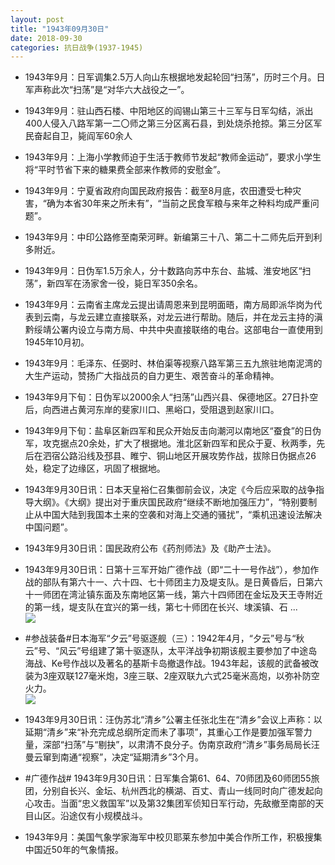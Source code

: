 ```yaml
---
layout: post
title: "1943年09月30日"
date: 2018-09-30
categories: 抗日战争(1937-1945)
---
```


<meta name="referrer" content="no-referrer" />

- 1943年9月：日军调集2.5万人向山东根据地发起轮回“扫荡”，历时三个月。日军声称此次“扫荡”是“对华六大战役之一”。 

- 1943年9月：驻山西石楼、中阳地区的阎锡山第三十三军与日军勾结，派出400人侵入八路军第一二〇师之第三分区离石县，到处烧杀抢掠。第三分区军民奋起自卫，毙阎军60余人 

- 1943年9月：上海小学教师迫于生活于教师节发起“教师金运动”，要求小学生将“平时节省下来的糖果费全部来作教师的安慰金”。 

- 1943年9月：宁夏省政府向国民政府报告：截至8月底，农田遭受七种灾害，“确为本省30年来之所未有”，“当前之民食军粮与来年之种料均成严重问题”。 

- 1943年9月：中印公路修至南荣河畔。新编第三十八、第二十二师先后开到利多附近。 

- 1943年9月：日伪军1.5万余人，分十数路向苏中东台、盐城、淮安地区“扫荡”，新四军在汤家舍一役，毙日军350余名。 

- 1943年9月：云南省主席龙云提出请周恩来到昆明面晤，南方局即派华岗为代表到云南，与龙云建立直接联系，对龙云进行帮助。随后，并在龙云主持的滇黔绥靖公署内设立与南方局、中共中央直接联络的电台。这部电台一直使用到1945年10月初。 

- 1943年9月：毛泽东、任弼时、林伯渠等视察八路军第三五九旅驻地南泥湾的大生产运动，赞扬广大指战员的自力更生、艰苦奋斗的革命精神。 

- 1943年9月下旬：日伪军以2000余人“扫荡”山西兴县、保德地区。27日扑空后，向西进占黄河东岸的斐家川口、黑峪口，受阻退到赵家川口。 

- 1943年9月下旬：盐阜区新四军和民众开始反击向潮河以南地区“蚕食”的日伪军，攻克据点20余处，扩大了根据地。淮北区新四军和民众于夏、秋两季，先后在泗宿公路沿线及邳县、睢宁、铜山地区开展攻势作战，拔除日伪据点26处，稳定了边缘区，巩固了根据地。 

- 1943年9月30日讯：日本天皇裕仁召集御前会议，决定《今后应采取的战争指导大纲》。《大纲》提出对于重庆国民政府“继续不断地加强压力”，“特别要制止从中国大陆到我国本土来的空袭和对海上交通的骚扰”，“乘机迅速设法解决中国问题”。 

- 1943年9月30日讯：国民政府公布《药剂师法》及《助产士法》。 

- 1943年9月30日讯：日第十三军开始广德作战（即“二十一号作战”），参加作战的部队有第六十一、六十四、七十师团主力及堤支队。是日黄昏后，日第六十一师团在湾沚镇东面及东南地区第一线，第六十四师团在金坛及天王寺附近的第一线，堤支队在宜兴的第一线，第七十师团在长兴、埭溪镇、石 ... <br/><img src="https://wx1.sinaimg.cn/large/aca367d8ly1fvrdvkyhw3j20c80cwaa8.jpg" />

- #参战装备#日本海军“夕云”号驱逐舰（三）：1942年4月，“夕云”号与“秋云”号、“风云”号组建了第十驱逐队，太平洋战争初期该舰主要参加了中途岛海战、Ke号作战以及著名的基斯卡岛撤退作战。1943年起，该舰的武备被改装为3座双联127毫米炮，3座三联、2座双联九六式25毫米高炮，以弥补防空火力。 <br/><img src="https://wx4.sinaimg.cn/large/aca367d8ly1fvrc54c0bdj20dw0g5ad4.jpg" />

- 1943年9月30日讯：汪伪苏北“清乡”公署主任张北生在“清乡”会议上声称：以延期“清乡”来“补充完成总纲所定而未了事项”，其重心工作是要加强军警力量，深部“扫荡”与“剔抉”，以肃清不良分子。伪南京政府“清乡”事务局局长汪曼云窜到南通“视察”，决定“延期清乡”3个月。 

- #广德作战# 1943年9月30日讯：日军集合第61、64、70师团及60师团55旅团，分别自长兴、金坛、杭州西北的横湖、百丈、青山一线同时向广德发起向心攻击。当面“忠义救国军”以及第32集团军侦知日军行动，先敌撤至南部的天目山区。沿途仅有小规模战斗。 

- 1943年9月：美国气象学家海军中校贝耶莱东参加中美合作所工作，积极搜集中国近50年的气象情报。 

